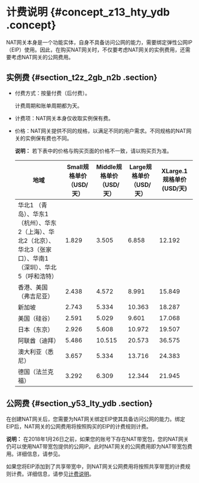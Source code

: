 # 计费说明 {#concept_z13_hty_ydb .concept}

NAT网关本身是一个功能实体，自身不具备访问公网的能力，需要绑定弹性公网IP（EIP）使用。因此，在购买NAT网关时，不仅要考虑NAT网关的实例费用，还需要考虑NAT网关的公网费用。

## 实例费 {#section_t2z_2gb_n2b .section}

-   付费方式：按量付费（后付费）。

    计费周期和账单周期都为天。

-   计费项：NAT网关本身仅收取实例保有费。
-   价格：NAT网关提供不同的规格，以满足不同的用户需求。不同规格的NAT网关的实例保有费也不同。

    **说明：** 若下表中的价格与购买页面的价格不一致，请以购买页为准。

    |地域|Small规格单价（USD/天）|Middle规格单价（USD/天）|Large规格单价（USD/天）|XLarge.1规格单价 \(USD/天\)|
    |--|----------------|-----------------|----------------|----------------------|
    |华北1 （青岛）、华东1（杭州）、华东2（上海）、华北2（北京）、华北3（张家口）、华南1（深圳）、华北5（呼和浩特）|1.829|3.505|6.858|12.192|
    |香港、美国（弗吉尼亚）|2.438|4.572|8.991|15.849|
    |新加坡|2.743|5.334|10.363|18.287|
    |美国（硅谷）|2.591|5.029|9.601|17.068|
    |日本（东京）|2.926|5.608|10.972|19.507|
    |阿联酋（迪拜）|5.486|10.515|20.573|36.575|
    |澳大利亚（悉尼）|3.657|5.334|13.716|24.383|
    |德国（法兰克福）|3.292|6.309|12.344|21.945|


## 公网费 {#section_y53_lty_ydb .section}

在创建NAT网关后，您需要为NAT网关绑定EIP使其具备访问公网的能力。绑定EIP后，NAT网关的公网费用将按照购买的EIP的计费规则计费。

**说明：** 在2018年1月26日之前，如果您的账号下存在NAT带宽包，您的NAT网关仍可以使用NAT带宽包提供的公网IP。此时NAT网关的公网费用即为NAT带宽包费用。详细信息，请参见。

如果您将EIP添加到了共享带宽中，则NAT网关公网费用将按照共享带宽的计费规则计费。详细信息，请参见[计费说明](../../../../intl.zh-CN/产品定价/计费说明.md#)。

